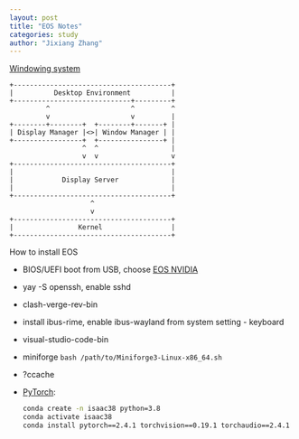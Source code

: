 ```yaml
---
layout: post
title: "EOS Notes"
categories: study
author: "Jixiang Zhang"
---
```


[Windowing system](https://en.wikipedia.org/wiki/Windowing_system)

```text
+---------------------------------------+
|          Desktop Environment          |
+-----------------------------+---------+
         ^                    ^         ^
         v                    v         |
+--------+--------+  +--------+-------+ |
| Display Manager |<>| Window Manager | |
+-----------------+  +----------------+ |
                  ^  ^                  |
                  v  v                  v
+---------------------------------------+
|                                       |
|            Display Server             |
|                                       |
+---------------------------------------+
                    ^
                    v
+---------------------------------------+
|                Kernel                 |
+---------------------------------------+
```

How to install EOS

* BIOS/UEFI boot from USB, choose [EOS NVIDIA](https://en.wikipedia.org/wiki/Windowing_system)
* yay -S openssh, enable sshd
* clash-verge-rev-bin
* install ibus-rime, enable ibus-wayland from system setting - keyboard
* visual-studio-code-bin
* miniforge `bash /path/to/Miniforge3-Linux-x86_64.sh`
* ?ccache
* [PyTorch](https://pytorch.org/get-started/previous-versions):

    ```bash
    conda create -n isaac38 python=3.8
    conda activate isaac38
    conda install pytorch==2.4.1 torchvision==0.19.1 torchaudio==2.4.1 pytorch-cuda=12.1 -c pytorch -c nvidia
    ```
